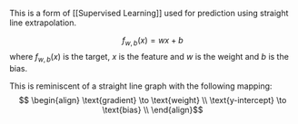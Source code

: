 This is a form of [[Supervised Learning]] used for prediction using straight line extrapolation.

$$
f_{w,b}(x) = wx + b
$$
where $f_{w,b}(x)$ is the target, $x$ is the feature and $w$ is the weight and $b$ is the bias.

This is reminiscent of a straight line graph with the following mapping:
$$ \begin{align}
\text{gradient} \to \text{weight} \\
\text{y-intercept} \to \text{bias} \\
\end{align}$$




